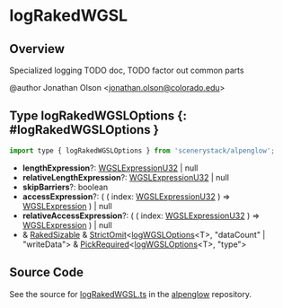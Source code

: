 # logRakedWGSL

## Overview

Specialized logging TODO doc, TODO factor out common parts

@author Jonathan Olson &lt;jonathan.olson@colorado.edu&gt;

## Type logRakedWGSLOptions {: #logRakedWGSLOptions }


```js
import type { logRakedWGSLOptions } from 'scenerystack/alpenglow';
```


- **lengthExpression**?: [WGSLExpressionU32](../alpenglow/WGSLString.md#WGSLExpressionU32) | <span style="color: hsla(calc(var(--md-hue) + 180deg),80%,40%,1);">null</span>
- **relativeLengthExpression**?: [WGSLExpressionU32](../alpenglow/WGSLString.md#WGSLExpressionU32) | <span style="color: hsla(calc(var(--md-hue) + 180deg),80%,40%,1);">null</span>
- **skipBarriers**?: <span style="color: hsla(calc(var(--md-hue) + 180deg),80%,40%,1);">boolean</span>
- **accessExpression**?: ( ( index: [WGSLExpressionU32](../alpenglow/WGSLString.md#WGSLExpressionU32) ) =&gt; [WGSLExpression](../alpenglow/WGSLString.md#WGSLExpression) ) | <span style="color: hsla(calc(var(--md-hue) + 180deg),80%,40%,1);">null</span>
- **relativeAccessExpression**?: ( ( index: [WGSLExpressionU32](../alpenglow/WGSLString.md#WGSLExpressionU32) ) =&gt; [WGSLExpression](../alpenglow/WGSLString.md#WGSLExpression) ) | <span style="color: hsla(calc(var(--md-hue) + 180deg),80%,40%,1);">null</span>
- &amp; [RakedSizable](../alpenglow/WGSLUtils.md#RakedSizable) &amp; [StrictOmit](../phet-core/StrictOmit.md)&lt;[logWGSLOptions](../alpenglow/logWGSL.md#logWGSLOptions)&lt;T&gt;, "dataCount" | "writeData"&gt; &amp; [PickRequired](../phet-core/PickRequired.md)&lt;[logWGSLOptions](../alpenglow/logWGSL.md#logWGSLOptions)&lt;T&gt;, "type"&gt;




## Source Code

See the source for [logRakedWGSL.ts](https://github.com/phetsims/alpenglow/blob/main/js/webgpu/wgsl/gpu/logRakedWGSL.ts) in the [alpenglow](https://github.com/phetsims/alpenglow) repository.
